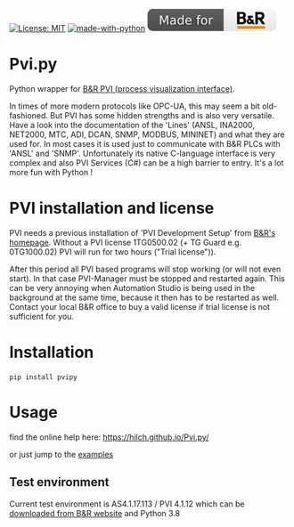 [![License: MIT](https://img.shields.io/badge/License-MIT-yellow.svg)](https://opensource.org/licenses/MIT)
[![made-with-python](https://img.shields.io/badge/Made%20with-Python-1f425f.svg)](https://www.python.org/)
[![Made For B&R](https://github.com/hilch/BandR-badges/blob/main/Made-For-BrAutomation.svg)](https://www.br-automation.com)

# Pvi.py
Python wrapper for [B&amp;R PVI (process visualization interface)](https://www.br-automation.com/en/products/software/automation-software/automation-netpvi/).

In times of more modern protocols like OPC-UA, this may seem a bit old-fashioned. 
But PVI has some hidden strengths and is also very versatile. 
Have a look into the documentation of the 'Lines' (ANSL, INA2000, NET2000, MTC, ADI, DCAN, SNMP, MODBUS, MININET) and what they are used for.
In most cases it is used just to communicate with B&R PLCs with 'ANSL' and 'SNMP'.
Unfortunately its native C-language interface is very complex and also PVI Services (C#) can be a high barrier to entry.
It's a lot more fun with Python !

# PVI installation and license
PVI needs a previous installation of 'PVI Development Setup' from [B&R's homepage](https://www.br-automation.com).
Without a PVI license 1TG0500.02 (+ TG Guard e.g. 0TG1000.02) PVI will run for two hours ("Trial license")).  

After this period all PVI based programs will stop working (or will not even start).
In that case PVI-Manager must be stopped and restarted again. 
This can be very annoying when Automation Studio is being used in the background at the same time, because it then has to be restarted as well.
Contact your local B&R office to buy a valid license if trial license is not sufficient for you.

# Installation
```
pip install pvipy
```

# Usage

find the online help here: https://hilch.github.io/Pvi.py/

or just jump to the [examples](https://github.com/hilch/Pvi.py/tree/main/examples)


## Test environment
Current test environment is AS4.1.17.113 / PVI 4.1.12 which can be [downloaded from B&R website](https://www.br-automation.com/en/downloads/software/automation-studio/automation-studio-41/automation-studio-v41/) and Python 3.8


